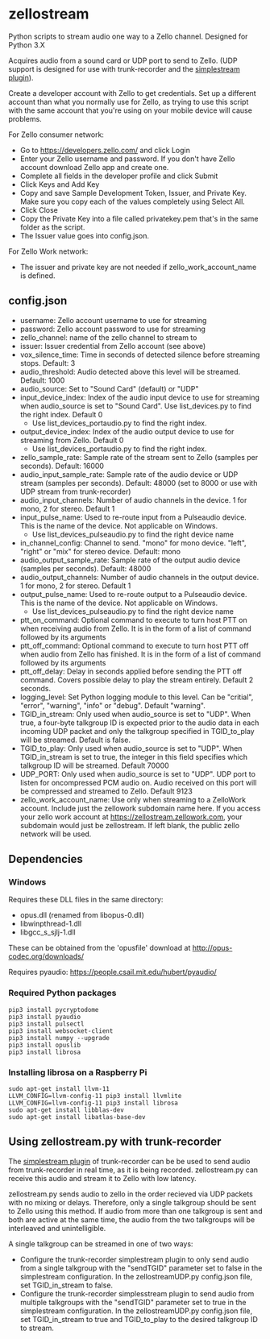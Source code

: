 # zellostream
Python scripts to stream audio one way to a Zello channel.  Designed for Python 3.X

Acquires audio from a sound card or UDP port to send to Zello.  (UDP support is designed for use with trunk-recorder and the [simplestream plugin](https://github.com/robotastic/trunk-recorder/blob/master/docs/CONFIGURE.md#simplestream-plugin)).

Create a developer account with Zello to get credentials.  Set up a different account than what you normally use for Zello, as trying to use this script with the same account that you're using on your mobile device will cause problems.

For Zello consumer network:
- Go to https://developers.zello.com/ and click Login
- Enter your Zello username and password. If you don't have Zello account download Zello app and create one.
- Complete all fields in the developer profile and click Submit
- Click Keys and Add Key
- Copy and save Sample Development Token, Issuer, and Private Key. Make sure you copy each of the values completely using Select All.
- Click Close
- Copy the Private Key into a file called privatekey.pem that's in the same folder as the script.
- The Issuer value goes into config.json.

For Zello Work network:
- The issuer and private key are not needed if zello_work_account_name is defined.

## config.json
- username:  Zello account username to use for streaming
- password:  Zello account password to use for streaming
- zello_channel:  name of the zello channel to stream to
- issuer:  Issuer credential from Zello account (see above)
- vox_silence_time:  Time in seconds of detected silence before streaming stops. Default: 3
- audio_threshold:  Audio detected above this level will be streamed. Default: 1000
- audio_source: Set to "Sound Card" (default) or "UDP"
- input_device_index:  Index of the audio input device to use for streaming when audio_source is set to "Sound Card". Use list_devices.py to find the right index. Default 0
  - Use list_devices_portaudio.py to find the right index.
- output_device_index:  Index of the audio output device to use for streaming from Zello. Default 0
  - Use list_devices_portaudio.py to find the right index.
- zello_sample_rate: Sample rate of the stream sent to Zello (samples per seconds). Default: 16000
- audio_input_sample_rate: Sample rate of the audio device or UDP stream (samples per seconds). Default: 48000 (set to 8000 or use with UDP stream from trunk-recorder)
- audio_input_channels: Number of audio channels in the device. 1 for mono, 2 for stereo. Default 1
- input_pulse_name: Used to re-route input from a Pulseaudio device. This is the name of the device.  Not applicable on Windows.
  - Use list_devices_pulseaudio.py to find the right device name
- in_channel_config: Channel to send. "mono" for mono device. "left", "right" or "mix" for stereo device. Default: mono
- audio_output_sample_rate: Sample rate of the output audio device (samples per seconds). Default: 48000
- audio_output_channels: Number of audio channels in the output device. 1 for mono, 2 for stereo. Default 1
- output_pulse_name: Used to re-route output to a Pulseaudio device. This is the name of the device.  Not applicable on Windows.
  - Use list_devices_pulseaudio.py to find the right device name
- ptt_on_command: Optional command to execute to turn host PTT on when receiving audio from Zello. It is in the form of a list of command followed by its arguments
- ptt_off_command: Optional command to execute to turn host PTT off when audio from Zello has finished. It is in the form of a list of command followed by its arguments
- ptt_off_delay: Delay in seconds applied before sending the PTT off command. Covers possible delay to play the stream entirely. Default 2 seconds.
- logging_level: Set Python logging module to this level. Can be "critial", "error", "warning", "info" or "debug". Default "warning".
- TGID_in_stream: Only used when audio_source is set to "UDP". When true, a four-byte talkgroup ID is expected prior to the audio data in each incoming UDP packet and only the talkgroup specified in TGID_to_play will be streamed.  Default is false.
- TGID_to_play: Only used when audio_source is set to "UDP". When TGID_in_stream is set to true, the integer in this field specifies which talkgroup ID will be streamed. Default 70000
- UDP_PORT: Only used when audio_source is set to "UDP". UDP port to listen for oncompressed PCM audio on.  Audio received on this port will be compressed and streamed to Zello. Default 9123
- zello_work_account_name: Use only when streaming to a ZelloWork account. Include just the zellowork subdomain name here. If you access your zello work account at https://zellostream.zellowork.com, your subdomain would just be zellostream. If left blank, the public zello network will be used.

## Dependencies
### Windows
Requires these DLL files in the same directory:
- opus.dll (renamed from libopus-0.dll)
- libwinpthread-1.dll
- libgcc_s_sjlj-1.dll  

These can be obtained from the 'opusfile' download at http://opus-codec.org/downloads/

Requires pyaudio:
https://people.csail.mit.edu/hubert/pyaudio/

### Required Python packages
```
pip3 install pycryptodome  
pip3 install pyaudio  
pip3 install pulsectl  
pip3 install websocket-client  
pip3 install numpy --upgrade  
pip3 install opuslib  
pip3 install librosa
```

### Installing librosa on a Raspberry Pi
```
sudo apt-get install llvm-11  
LLVM_CONFIG=llvm-config-11 pip3 install llvmlite  
LLVM_CONFIG=llvm-config-11 pip3 install librosa  
sudo apt-get install libblas-dev  
sudo apt-get install libatlas-base-dev
```

## Using zellostream.py with trunk-recorder
The [simplestream plugin](https://github.com/robotastic/trunk-recorder/blob/master/docs/CONFIGURE.md#simplestream-plugin) of trunk-recorder can be be used to send audio from trunk-recorder in real time, as it is being recorded.  zellostream.py can receive this audio and stream it to Zello with low latency.

zellostream.py sends audio to zello in the order recieved via UDP packets with no mixing or delays.  Therefore, only a single talkgroup should be sent to Zello using this method.  If audio from more than one talkgroup is sent and both are active at the same time, the audio from the two talkgroups will be interleaved and unintelligible.

A single talkgroup can be streamed in one of two ways:
- Configure the trunk-recorder simplestream plugin to only send audio from a single talkgroup with the "sendTGID" parameter set to false in the simplestream configuration.  In the zellostreamUDP.py config.json file, set TGID_in_stream to false.
- Configure the trunk-recorder simplesstream plugin to send audio from multiple talkgroups with the "sendTGID" parameter set to true in the simplestream configuration.  In the zellostreamUDP.py config.json file, set TGID_in_stream to true and TGID_to_play to the desired talkgroup ID to stream.
